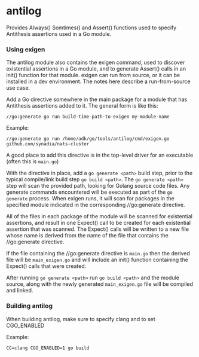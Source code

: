 
# antilog

Provides Always() Somtimes() and Assert() functions used to
specify Antithesis assertions used in a Go module.  

### Using exigen
The antilog module also contains the exigen command, used to 
discover existential assertions in a Go module, and to generate
Assert() calls in an init() function for that module.  exigen
can run from source, or it can be installed in a dev 
environment.  The notes here describe a run-from-source
use case.

Add a Go directive somewhere in the main package for
a module that has Antithesis assertions added to it.  The
general form is like this:

`//go:generate go run build-time-path-to-exigen my-module-name`

Example:

`//go:generate go run /home/adk/go/tools/antilog/cmd/exigen.go github.com/synadia/nats-cluster`

A good place to add this directive is in the top-level
driver for an executable (often this is `main.go`)

With the directive in place, add a `go generate <path>` build step, prior to 
the typical compile/link build step `go build <path>`.  The `go generate <path>`
step will scan the provided path, looking for Golang source code files.
Any generate commands encountered will be executed as part of the `go generate`
process.  When exigen runs, it will scan for packages in the specified
module indicated in the corresponding //go:generate directive.  

All of the files in each package of the module will be scanned for 
existential assertions, and result in one Expect() call to be created
for each existential assertion that was scanned.  The Expect() calls 
will be written to a new file whose name is derived from the name of the file that
contains the //go:generate directive.  

If the file containing the //go:generate directive is `main.go`  then the 
derived file will be `main_exigen.go` and will include an init() function 
containing the Expect() calls that were created.

After running `go generate <path>` run `go build <path>` and the
module source, along with the newly generated `main_exigen.go` file
will be compiled and linked.

### Building antilog
When building antilog, make sure to specify clang and to set CGO_ENABLED
  
Example:

    CC=clang CGO_ENABLED=1 go build


